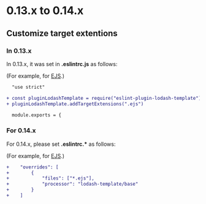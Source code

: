 # 0.13.x to 0.14.x

## Customize target extentions

### In 0.13.x

In 0.13.x, it was set in **.eslintrc.js** as follows:

(For example, for [EJS](http://ejs.co/).)

```diff
  "use strict"

+ const pluginLodashTemplate = require("eslint-plugin-lodash-template")
+ pluginLodashTemplate.addTargetExtensions(".ejs")

  module.exports = {
```

### For 0.14.x

For 0.14.x, please set **.eslintrc.\*** as follows:

(For example, for [EJS](http://ejs.co/).)

```diff
+    "overrides": [
+        {
+            "files": ["*.ejs"],
+            "processor": "lodash-template/base"
+        }
+    ]
```
